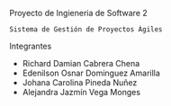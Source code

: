 Proyecto de Ingieneria de Software 2

    Sistema de Gestión de Proyectos Ágiles


Integrantes
 - Richard Damian Cabrera Chena
 - Edenilson Osnar Dominguez Amarilla
 - Johana Carolina Pineda Nuñez
 - Alejandra Jazmín Vega Monges
